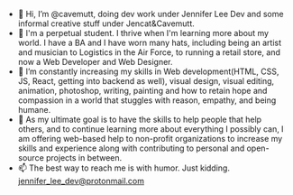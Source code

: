 - 👋 Hi, I’m @cavemutt, doing dev work under Jennifer Lee Dev and some informal creative stuff under Jencat&Cavemutt.
- 👀 I'm a perpetual student. I thrive when I'm learning more about my world. I have a BA and I have worn many hats, including being an artist and musician to Logistics in the Air Force, to running a retail store, and now a Web Developer and Web Designer. 
- 🌱 I’m constantly increasing my skills in Web development(HTML, CSS, JS, React, getting into backend as well), visual design, visual editing, animation, photoshop, writing, painting and how to retain hope and compassion in a world that stuggles with reason, empathy, and being humane.
- 💞️ As my ultimate goal is to have the skills to help people that help others, and to continue learning more about everything I possibly can, I am offering web-based help to non-profit organizations to increase my skills and experience along with contributing to personal and open-source projects in between.
- 📫 The best way to reach me is with humor. Just kidding. jennifer_lee_dev@protonmail.com

<!---
cavemutt/cavemutt is a ✨ special ✨ repository because its `README.md` (this file) appears on your GitHub profile.
You can click the Preview link to take a look at your changes.
--->
